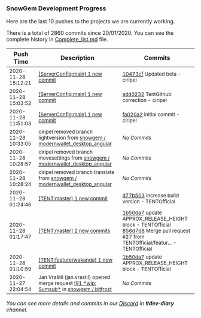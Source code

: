 
### SnowGem Development Progress

Here are the last 10 pushes to the projects we are currently working.

There is a total of 2860 commits since 20/01/2020. You can see the complete history in
 [Complete_list.md](Complete_list.md) file.

| Push Time | Description | Commits |
| --- | --- | --- |
| <sub>2020-11-28 15:12:21</sub> | <sub>[[ServerConfig:main] 1 new commit](https://github.com/TENTOfficial/ServerConfig/commit/10473cf7e795745d8e21db4be16bf5a198d54cde)</sub> | <sub>[10473cf](https://github.com/TENTOfficial/ServerConfig/commit/10473cf7e795745d8e21db4be16bf5a198d54cde) Updated beta - ciripel</sub> |
| <sub>2020-11-28 15:03:52</sub> | <sub>[[ServerConfig:main] 1 new commit](https://github.com/TENTOfficial/ServerConfig/commit/add0232eff1a8893886103d9125eed6a1d42a24e)</sub> | <sub>[add0232](https://github.com/TENTOfficial/ServerConfig/commit/add0232eff1a8893886103d9125eed6a1d42a24e) TentGithub correction - ciripel</sub> |
| <sub>2020-11-28 11:51:03</sub> | <sub>[[ServerConfig:main] 1 new commit](https://github.com/TENTOfficial/ServerConfig/commit/fa020a256048aa65eb455c580df932311bf3e1dd)</sub> | <sub>[fa020a2](https://github.com/TENTOfficial/ServerConfig/commit/fa020a256048aa65eb455c580df932311bf3e1dd) initial commit - ciripel</sub> |
| <sub>2020-11-28 10:33:05</sub> | <sub>ciripel removed branch lightversion from [snowgem / modernwallet\_desktop\_angular](https://gitlab.com/snowgem/modernwallet_desktop_angular)</sub> | <sub>_No Commits_</sub> |
| <sub>2020-11-28 10:28:57</sub> | <sub>ciripel removed branch movesettings from [snowgem / modernwallet\_desktop\_angular](https://gitlab.com/snowgem/modernwallet_desktop_angular)</sub> | <sub>_No Commits_</sub> |
| <sub>2020-11-28 10:28:24</sub> | <sub>ciripel removed branch translate from [snowgem / modernwallet\_desktop\_angular](https://gitlab.com/snowgem/modernwallet_desktop_angular)</sub> | <sub>_No Commits_</sub> |
| <sub>2020-11-28 01:24:46</sub> | <sub>[[TENT:master] 1 new commit](https://github.com/TENTOfficial/TENT/commit/d77b503de4059f677f6820c522c4c6358b88adb4)</sub> | <sub>[d77b503](https://github.com/TENTOfficial/TENT/commit/d77b503de4059f677f6820c522c4c6358b88adb4) increase build version - TENTOfficial</sub> |
| <sub>2020-11-28 01:17:47</sub> | <sub>[[TENT:master] 2 new commits](https://github.com/TENTOfficial/TENT/compare/4b94b7a027ee...856d7d8ec7fd)</sub> | <sub>[1b50da7](https://github.com/TENTOfficial/TENT/commit/1b50da7a5d077a2a52f274f768dcf4c57f606529) update APPROX_RELEASE_HEIGHT block - TENTOfficial<br>[856d7d8](https://github.com/TENTOfficial/TENT/commit/856d7d8ec7fd8b7318862799451bd8635da450f4) Merge pull request #27 from TENTOfficial/featur... - TENTOfficial</sub> |
| <sub>2020-11-28 01:10:59</sub> | <sub>[[TENT:feature/wakanda] 1 new commit](https://github.com/TENTOfficial/TENT/commit/1b50da7a5d077a2a52f274f768dcf4c57f606529)</sub> | <sub>[1b50da7](https://github.com/TENTOfficial/TENT/commit/1b50da7a5d077a2a52f274f768dcf4c57f606529) update APPROX_RELEASE_HEIGHT block - TENTOfficial</sub> |
| <sub>2020-11-27 22:04:54</sub> | <sub>Jan Vraštil (jan.vrastil) opened merge request [\!91 \*wip: Sumsub\*](https://gitlab.com/snowgem/bitfrost/-/merge_requests/91) in [snowgem / bitfrost](https://gitlab.com/snowgem/bitfrost)</sub> | <sub>_No Commits_</sub> |

_You can see more details and commits in our [Discord](https://discord.gg/zumGnbg) in **#dev-diary** channel._
